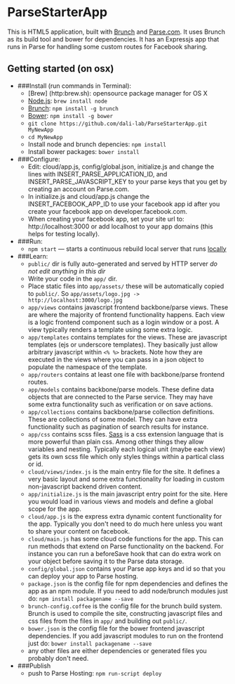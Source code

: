 # ParseStarterApp

This is HTML5 application, built with [Brunch](http://brunch.io) and [Parse.com](http://parse.com).  It uses Brunch as its build tool and bower for dependencies. It has an Expressjs app that runs in Parse for handling some custom routes for Facebook sharing. 

## Getting started (on osx)
* ###Install (run commands in Terminal):
	* [Brew] (http:brew.sh):  opensource package manager for OS X
    * [Node.js](http://nodejs.org): `brew install node` 
    * [Brunch](http://brunch.io): `npm install -g brunch`
    * [Bower](http://bower.io): `npm install -g bower`
    * `git clone https://github.com/dali-lab/ParseStarterApp.git MyNewApp`
    * `cd MyNewApp`
    * Install node and brunch depencies: `npm install`
    * Install bower packages: `bower install`
* ###Configure:
	* Edit:  cloud/app.js, config/global.json, initialize.js
	and change the lines with INSERT_PARSE_APPLICATION_ID, and INSERT_PARSE_JAVASCRIPT_KEY
	to your parse keys that you get by creating an account on Parse.com. 
	* In initialize.js and cloud/app.js change the INSERT_FACEBOOK_APP_ID to use your facebook app id after you create your facebook app on developer.facebook.com.
	* When creating your facebook app, set your site url to: http://localhost:3000 or add localhost to your app domains  (this helps for testing locally). 
* ###Run:
	* `npm start` — starts a continuous rebuild local server that runs [locally](http://localhost:3000/)	
* ###Learn:
    * `public/` dir is fully auto-generated and served by HTTP server *do not edit anything in this dir*
    * Write your code in the `app/` dir.
    * Place static files into `app/assets/` these will be automatically copied to `public/`. So `app/assets/logo.jpg -> http://localhost:3000/logo.jpg`
    * `app/views` contains javascript frontend backbone/parse views.  These are where the majority of frontend functionality happens.  Each view is a logic frontend component such as a login window or a post.  A view typically renders a template using some extra logic. 
    * `app/templates` contains templates for the views.  These are javascript templates (ejs or underscore templates).  They basically just allow arbitrary javascript within `<% %>` brackets. Note how they are executed in the views where you can pass in a json object to populate the namespace of the template. 
    * `app/routers` contains at least one file with backbone/parse frontend routes.
    * `app/models` contains backbone/parse models.  These define data objects that are connected to the Parse service. They may have some extra functionality such as verification or on save actions.
    * `app/collections`  contains backbone/parse collection definitions.  These are collections of some model.  They can have extra functionality such as pagination of search results for instance.
    * `app/css` contains scss files.  [Sass](http://sass-lang.org) is a css extension language that is more powerful than plain css.  Among other things they allow variables and nesting.  Typically each logical unit (maybe each view) gets its own scss file which only styles things within a partical class or id.
    * `cloud/views/index.js`  is the main entry file for the site.  It defines a very basic layout and some extra functionality for loading in custom non-javascript backend driven content.
    * `app/initialize.js` is the main javascript entry point for the site.  Here you would load in various views and models and define a global scope for the app.  
    * `cloud/app.js`  is the express extra dynamic content functionality for the app.  Typically you don't need to do much here unless you want to share your content on facebook.
    * `cloud/main.js` has some cloud code functions for the app.  This can run methods that extend on Parse functionality on the backend. For instance you can run a beforeSave hook that can do extra work on your object before saving it to the Parse data storage.
    * `config/global.json` contains your Parse app keys and id so that you can deploy your app to Parse hosting. 
    * `package.json` is the config file for npm dependencies and defines the app as an npm module.  If you need to add node/brunch modules just do: `npm install packagename --save`
    * `brunch-config.coffee` is the config file for the brunch build system. Brunch is used to compile the site, constructing javascript files and css files from the files in `app/` and building out `public/`.
    * `bower.json` is the config file for the bower frontend javascript dependencies. If you add javascript modules to run on the frontend just do:  `bower install packagename --save`
    * any other files are either dependencies or generated files you probably don't need.  
* ###Publish
	* push to Parse Hosting:   `npm run-script deploy`

